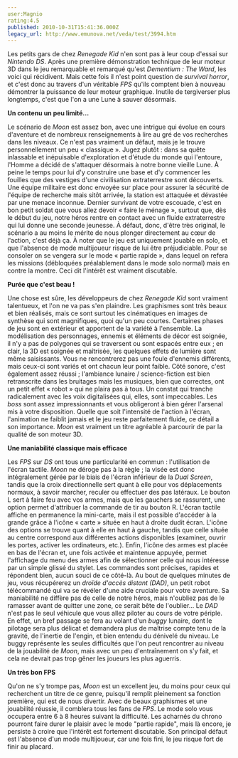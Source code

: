```yaml
---
user:Magnio
rating:4.5
published: 2010-10-31T15:41:36.000Z
legacy_url: http://www.emunova.net/veda/test/3994.htm
---
```

Les petits gars de chez _Renegade Kid_ n'en sont pas à leur coup d'essai sur _Nintendo DS_. Après une première démonstration technique de leur moteur 3D dans le jeu remarquable et remarqué qu'est _Dementium : The Ward_, les voici qui récidivent. Mais cette fois il n'est point question de _survival horror_, et c'est donc au travers d'un véritable _FPS_ qu'ils comptent bien à nouveau démontrer la puissance de leur moteur graphique. Inutile de tergiverser plus longtemps, c'est que l'on a une Lune à sauver désormais.  

   

**Un contenu un peu limité...**  

   

Le scénario de _Moon_ est assez bon, avec une intrigue qui évolue en cours d'aventure et de nombreux renseignements à lire au gré de vos recherches dans les niveaux. Ce n'est pas vraiment un défaut, mais je le trouve personnellement un peu « classique ». Jugez plutôt : dans sa quête inlassable et inépuisable d'exploration et d'étude du monde qui l'entoure, l'Homme a décidé de s'attaquer désormais à notre bonne vieille Lune. À peine le temps pour lui d'y construire une base et d'y commencer les fouilles que des vestiges d'une civilisation extraterrestre sont découverts. Une équipe militaire est donc envoyée sur place pour assurer la sécurité de l'équipe de recherche mais sitôt arrivée, la station est attaquée et dévastée par une menace inconnue. Dernier survivant de votre escouade, c'est en bon petit soldat que vous allez devoir « faire le ménage », surtout que, dès le début du jeu, notre héros rentre en contact avec un fluide extraterrestre qui lui donne une seconde jeunesse. À défaut, donc, d'être très original, le scénario a au moins le mérite de nous plonger directement au cœur de l'action, c'est déjà ça. À noter que le jeu est uniquement jouable en solo, et que l'absence de mode multijoueur risque de lui être préjudiciable. Pour se consoler on se vengera sur le mode « partie rapide », dans lequel on refera les missions (débloquées préalablement dans le mode solo normal) mais en contre la montre. Ceci dit l'intérêt est vraiment discutable.  

   

**Purée que c'est beau !**  

   

Une chose est sûre, les développeurs de chez _Renegade Kid_ sont vraiment talentueux, et l'on ne va pas s'en plaindre. Les graphismes sont très beaux et bien réalisés, mais ce sont surtout les cinématiques en images de synthèse qui sont magnifiques, quoi qu'un peu courtes. Certaines phases de jeu sont en extérieur et apportent de la variété à l'ensemble. La modélisation des personnages, ennemis et éléments de décor est soignée, il n'y a pas de polygones qui se traversent ou sont espacés entre eux ; en clair, la 3D est soignée et maîtrisée, les quelques effets de lumière sont même saisissants. Vous ne rencontrerez pas une foule d'ennemis différents, mais ceux-ci sont variés et ont chacun leur point faible. Côté sonore, c'est également assez réussi ; l'ambiance lunaire / science-fiction est bien retranscrite dans les bruitages mais les musiques, bien que correctes, ont un petit effet « robot » qui ne plaira pas à tous. Un constat qui tranche radicalement avec les voix digitalisées qui, elles, sont impeccables. Les _boss_ sont assez impressionnants et vous obligeront à bien gérer l'arsenal mis à votre disposition. Quelle que soit l'intensité de l'action à l'écran, l'animation ne faiblit jamais et le jeu reste parfaitement fluide, ce détail a son importance. _Moon_ est vraiment un titre agréable à parcourir de par la qualité de son moteur 3D.  

   

**Une maniabilité classique mais efficace**  

   

Les _FPS_ sur _DS_ ont tous une particularité en commun : l'utilisation de l'écran tactile. _Moon_ ne déroge pas à la règle ; la visée est donc intégralement gérée par le biais de l'écran inférieur de la _Dual Screen_, tandis que la croix directionnelle sert quant à elle pour vos déplacements normaux, à savoir marcher, reculer ou effectuer des pas latéraux. Le bouton L sert à faire feu avec vos armes, mais que les gauchers se rassurent, une option permet d'attribuer la commande de tir au bouton R. L'écran tactile affiche en permanence la mini-carte, mais il est possible d'accéder à la grande grâce à l'icône « carte » située en haut à droite dudit écran. L'icône des options se trouve quant à elle en haut à gauche, tandis que celle située au centre correspond aux différentes actions disponibles (examiner, ouvrir les portes, activer les ordinateurs, etc.). Enfin, l'icône des armes est placée en bas de l'écran et, une fois activée et maintenue appuyée, permet l'affichage du menu des armes afin de sélectionner celle qui nous intéresse par un simple glissé du stylet. Les commandes sont précises, rapides et répondent bien, aucun souci de ce côté-là. Au bout de quelques minutes de jeu, vous récupérerez un _droïde d'accès distant (DAD)_, un petit robot télécommandé qui va se révéler d'une aide cruciale pour votre aventure. Sa maniabilité ne diffère pas de celle de notre héros, mais n'oubliez pas de le ramasser avant de quitter une zone, ce serait bête de l'oublier... Le _DAD_ n'est pas le seul véhicule que vous allez piloter au cours de votre périple. En effet, un bref passage se fera au volant d'un _buggy_ lunaire, dont le pilotage sera plus délicat et demandera plus de maîtrise compte tenu de la gravité, de l'inertie de l'engin, et bien entendu du dénivelé du niveau. Le buggy représente les seules difficultés que l'on peut rencontrer au niveau de la jouabilité de _Moon_, mais avec un peu d'entraînement on s'y fait, et cela ne devrait pas trop gêner les joueurs les plus aguerris.  

   

**Un très bon FPS**  

   

Qu'on ne s'y trompe pas, _Moon_ est un excellent jeu, du moins pour ceux qui recherchent un titre de ce genre, puisqu'il remplit pleinement sa fonction première, qui est de nous divertir. Avec de beaux graphismes et une jouabilité réussie, il comblera tous les fans de _FPS_. Le mode solo vous occupera entre 6 à 8 heures suivant la difficulté. Les acharnés du chrono pourront faire durer le plaisir avec le mode "partie rapide", mais là encore, je persiste à croire que l'intérêt est fortement discutable. Son principal défaut est l'absence d'un mode multijoueur, car une fois fini, le jeu risque fort de finir au placard.